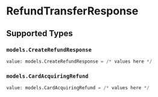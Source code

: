 # RefundTransferResponse


## Supported Types

### `models.CreateRefundResponse`

```python
value: models.CreateRefundResponse = /* values here */
```

### `models.CardAcquiringRefund`

```python
value: models.CardAcquiringRefund = /* values here */
```

